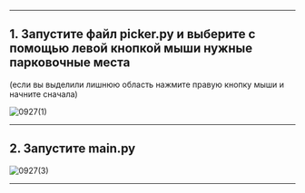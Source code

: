 
---
## 1. Запустите файл picker.py и выберите с помощью левой кнопкой мыши нужные парковочные места 
(если вы выделили лишнюю область нажмите правую кнопку мыши и начните сначала)

![0927(1)](https://github.com/user-attachments/assets/b3e54345-d3f2-42bc-9996-3a2d6930c99c)

---
## 2. Запустите main.py

![0927(3)](https://github.com/user-attachments/assets/184fcb48-3ddf-41e4-a66c-67f988297baf)

---
